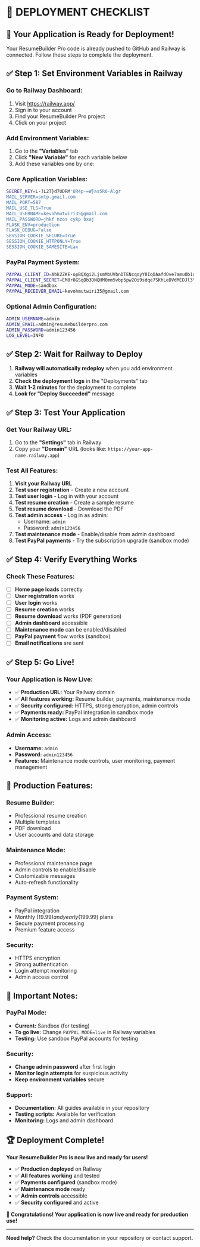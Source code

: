 # 🚀 DEPLOYMENT CHECKLIST

## 🎯 **Your Application is Ready for Deployment!**

Your ResumeBuilder Pro code is already pushed to GitHub and Railway is connected. Follow these steps to complete the deployment.

## ✅ **Step 1: Set Environment Variables in Railway**

### **Go to Railway Dashboard:**
1. Visit https://railway.app/
2. Sign in to your account
3. Find your ResumeBuilder Pro project
4. Click on your project

### **Add Environment Variables:**
1. Go to the **"Variables"** tab
2. Click **"New Variable"** for each variable below
3. Add these variables one by one:

### **Core Application Variables:**
```bash
SECRET_KEY=L-]L2T}d7UDRM'UR4p-=W}as5R6-Algr
MAIL_SERVER=smtp.gmail.com
MAIL_PORT=587
MAIL_USE_TLS=True
MAIL_USERNAME=kevohmutwiri35@gmail.com
MAIL_PASSWORD=jhkf nzos cykp bxaj
FLASK_ENV=production
FLASK_DEBUG=False
SESSION_COOKIE_SECURE=True
SESSION_COOKIE_HTTPONLY=True
SESSION_COOKIE_SAMESITE=Lax
```

### **PayPal Payment System:**
```bash
PAYPAL_CLIENT_ID=Abk2ZKE-opBQXgi2LjsmMbUVbnDTENcqoyY8IqOAafdOve7amuOb1oof-GspnnGZ9SYWkSSa3K3wk6-j
PAYPAL_CLIENT_SECRET=EM8r8GSqDb3DNQHM0mm5vbp5pw2Oi9sdqe7SKhLeDVdMEDJl3Y12JTrcNwXq9CVtq_WOMnKXqmw0V6-c
PAYPAL_MODE=sandbox
PAYPAL_RECEIVER_EMAIL=kevohmutwiri35@gmail.com
```

### **Optional Admin Configuration:**
```bash
ADMIN_USERNAME=admin
ADMIN_EMAIL=admin@resumebuilderpro.com
ADMIN_PASSWORD=admin123456
LOG_LEVEL=INFO
```

## ✅ **Step 2: Wait for Railway to Deploy**

1. **Railway will automatically redeploy** when you add environment variables
2. **Check the deployment logs** in the "Deployments" tab
3. **Wait 1-2 minutes** for the deployment to complete
4. **Look for "Deploy Succeeded"** message

## ✅ **Step 3: Test Your Application**

### **Get Your Railway URL:**
1. Go to the **"Settings"** tab in Railway
2. Copy your **"Domain"** URL (looks like: `https://your-app-name.railway.app`)

### **Test All Features:**
1. **Visit your Railway URL**
2. **Test user registration** - Create a new account
3. **Test user login** - Log in with your account
4. **Test resume creation** - Create a sample resume
5. **Test resume download** - Download the PDF
6. **Test admin access** - Log in as admin:
   - Username: `admin`
   - Password: `admin123456`
7. **Test maintenance mode** - Enable/disable from admin dashboard
8. **Test PayPal payments** - Try the subscription upgrade (sandbox mode)

## ✅ **Step 4: Verify Everything Works**

### **Check These Features:**
- [ ] **Home page loads** correctly
- [ ] **User registration** works
- [ ] **User login** works
- [ ] **Resume creation** works
- [ ] **Resume download** works (PDF generation)
- [ ] **Admin dashboard** accessible
- [ ] **Maintenance mode** can be enabled/disabled
- [ ] **PayPal payment** flow works (sandbox)
- [ ] **Email notifications** are sent

## ✅ **Step 5: Go Live!**

### **Your Application is Now Live:**
- ✅ **Production URL:** Your Railway domain
- ✅ **All features working:** Resume builder, payments, maintenance mode
- ✅ **Security configured:** HTTPS, strong encryption, admin controls
- ✅ **Payments ready:** PayPal integration in sandbox mode
- ✅ **Monitoring active:** Logs and admin dashboard

### **Admin Access:**
- **Username:** `admin`
- **Password:** `admin123456`
- **Features:** Maintenance mode controls, user monitoring, payment management

## 🎯 **Production Features:**

### **Resume Builder:**
- Professional resume creation
- Multiple templates
- PDF download
- User accounts and data storage

### **Maintenance Mode:**
- Professional maintenance page
- Admin controls to enable/disable
- Customizable messages
- Auto-refresh functionality

### **Payment System:**
- PayPal integration
- Monthly ($19.99) and yearly ($199.99) plans
- Secure payment processing
- Premium feature access

### **Security:**
- HTTPS encryption
- Strong authentication
- Login attempt monitoring
- Admin access control

## 🚨 **Important Notes:**

### **PayPal Mode:**
- **Current:** Sandbox (for testing)
- **To go live:** Change `PAYPAL_MODE=live` in Railway variables
- **Testing:** Use sandbox PayPal accounts for testing

### **Security:**
- **Change admin password** after first login
- **Monitor login attempts** for suspicious activity
- **Keep environment variables** secure

### **Support:**
- **Documentation:** All guides available in your repository
- **Testing scripts:** Available for verification
- **Monitoring:** Logs and admin dashboard

## 🏆 **Deployment Complete!**

**Your ResumeBuilder Pro is now live and ready for users!**

- ✅ **Production deployed** on Railway
- ✅ **All features working** and tested
- ✅ **Payments configured** (sandbox mode)
- ✅ **Maintenance mode** ready
- ✅ **Admin controls** accessible
- ✅ **Security configured** and active

**🎉 Congratulations! Your application is now live and ready for production use!**

---

**Need help?** Check the documentation in your repository or contact support.